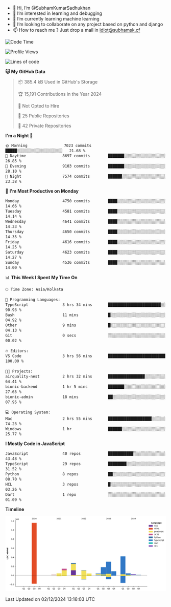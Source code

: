 - 👋 Hi, I’m @SubhamKumarSadhukhan
- 👀 I’m interested in learning and debugging
- 🌱 I’m currently learning machine learning
- 💞️ I’m looking to collaborate on any project based on python and django
- 📫 How to reach me ?
      Just drop a mail in idiot@subhamsk.cf

<!---
SubhamKumarSadhukhan/SubhamKumarSadhukhan is a ✨ special ✨ repository because its `README.md` (this file) appears on your GitHub profile.
You can click the Preview link to take a look at your changes.
--->


<!--START_SECTION:waka-->
![Code Time](http://img.shields.io/badge/Code%20Time-2%2C652%20hrs%2013%20mins-blue)

![Profile Views](http://img.shields.io/badge/Profile%20Views-1-blue)

![Lines of code](https://img.shields.io/badge/From%20Hello%20World%20I%27ve%20Written-2.9%20million%20lines%20of%20code-blue)

**🐱 My GitHub Data** 

> 📦 385.4 kB Used in GitHub's Storage 
 > 
> 🏆 15,191 Contributions in the Year 2024
 > 
> 🚫 Not Opted to Hire
 > 
> 📜 25 Public Repositories 
 > 
> 🔑 42 Private Repositories 
 > 
**I'm a Night 🦉** 

```text
🌞 Morning                7023 commits        █████░░░░░░░░░░░░░░░░░░░░   21.68 % 
🌆 Daytime                8697 commits        ███████░░░░░░░░░░░░░░░░░░   26.85 % 
🌃 Evening                9103 commits        ███████░░░░░░░░░░░░░░░░░░   28.10 % 
🌙 Night                  7574 commits        ██████░░░░░░░░░░░░░░░░░░░   23.38 % 
```
📅 **I'm Most Productive on Monday** 

```text
Monday                   4750 commits        ████░░░░░░░░░░░░░░░░░░░░░   14.66 % 
Tuesday                  4581 commits        ████░░░░░░░░░░░░░░░░░░░░░   14.14 % 
Wednesday                4641 commits        ████░░░░░░░░░░░░░░░░░░░░░   14.33 % 
Thursday                 4650 commits        ████░░░░░░░░░░░░░░░░░░░░░   14.35 % 
Friday                   4616 commits        ████░░░░░░░░░░░░░░░░░░░░░   14.25 % 
Saturday                 4623 commits        ████░░░░░░░░░░░░░░░░░░░░░   14.27 % 
Sunday                   4536 commits        ████░░░░░░░░░░░░░░░░░░░░░   14.00 % 
```


📊 **This Week I Spent My Time On** 

```text
🕑︎ Time Zone: Asia/Kolkata

💬 Programming Languages: 
TypeScript               3 hrs 34 mins       ███████████████████████░░   90.93 % 
Bash                     11 mins             █░░░░░░░░░░░░░░░░░░░░░░░░   04.92 % 
Other                    9 mins              █░░░░░░░░░░░░░░░░░░░░░░░░   04.13 % 
Git                      0 secs              ░░░░░░░░░░░░░░░░░░░░░░░░░   00.02 % 

🔥 Editors: 
VS Code                  3 hrs 56 mins       █████████████████████████   100.00 % 

🐱‍💻 Projects: 
airquality-nest          2 hrs 32 mins       ████████████████░░░░░░░░░   64.41 % 
bionic-backend           1 hr 5 mins         ███████░░░░░░░░░░░░░░░░░░   27.65 % 
bionic-admin             18 mins             ██░░░░░░░░░░░░░░░░░░░░░░░   07.95 % 

💻 Operating System: 
Mac                      2 hrs 55 mins       ███████████████████░░░░░░   74.23 % 
Windows                  1 hr                ██████░░░░░░░░░░░░░░░░░░░   25.77 % 
```

**I Mostly Code in JavaScript** 

```text
JavaScript               40 repos            ███████████░░░░░░░░░░░░░░   43.48 % 
TypeScript               29 repos            ████████░░░░░░░░░░░░░░░░░   31.52 % 
Python                   8 repos             ██░░░░░░░░░░░░░░░░░░░░░░░   08.70 % 
HCL                      3 repos             █░░░░░░░░░░░░░░░░░░░░░░░░   03.26 % 
Dart                     1 repo              ░░░░░░░░░░░░░░░░░░░░░░░░░   01.09 % 
```



**Timeline**

![Lines of Code chart](https://raw.githubusercontent.com/SubhamKumarSadhukhan/SubhamKumarSadhukhan/main/assets/bar_graph.png)


 Last Updated on 02/12/2024 13:16:03 UTC
<!--END_SECTION:waka-->
